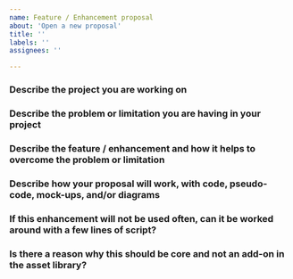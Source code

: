 ```yaml
---
name: Feature / Enhancement proposal
about: 'Open a new proposal'
title: ''
labels: ''
assignees: ''

---
```


<!--
Please fill in *all* the questions below and don't remove any of them.
Proposals not following the template below will be closed immediately.
-->

### Describe the project you are working on

### Describe the problem or limitation you are having in your project

### Describe the feature / enhancement and how it helps to overcome the problem or limitation

### Describe how your proposal will work, with code, pseudo-code, mock-ups, and/or diagrams

### If this enhancement will not be used often, can it be worked around with a few lines of script?

### Is there a reason why this should be core and not an add-on in the asset library?

